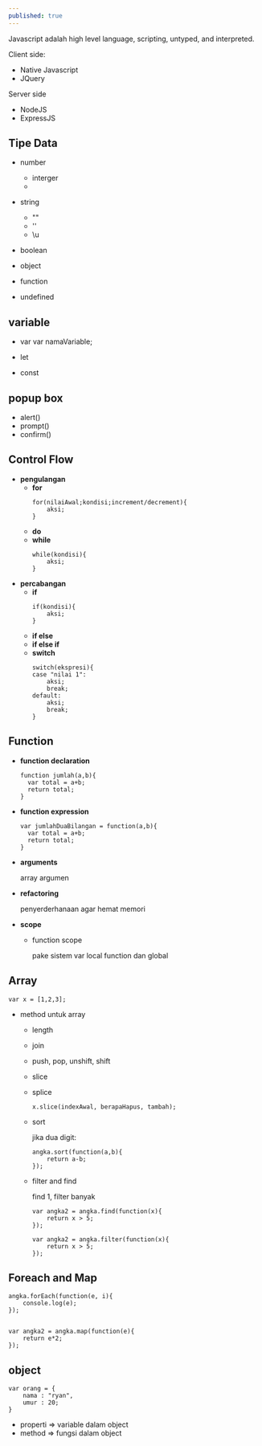 ```yaml
---
published: true
---
```

Javascript adalah high level language, scripting, untyped, and interpreted.

Client side:
- Native Javascript
- JQuery

Server side
- NodeJS
- ExpressJS

## Tipe Data
- number
  - interger
  - 
  
- string
  - ""
  - ''
  - \u
  
- boolean
- object
- function
- undefined


## variable
- var
var namaVariable;

- let

- const

## popup box
- alert()
- prompt()
- confirm()

## Control Flow
- **pengulangan**
  - **for**
    ```
    for(nilaiAwal;kondisi;increment/decrement){
    	aksi;
    }
    ```
  - **do**
  - **while**
    ```
    while(kondisi){
    	aksi;
    }
    ```
- **percabangan**
  - **if**
    ```
    if(kondisi){
    	aksi;
    }
    ```
  - **if else**
  - **if else if**
  - **switch**
    ```
    switch(ekspresi){
    case "nilai 1":
		aksi;
        break;
    default:
		aksi;
        break;
    }
    ```
    
## Function
- **function declaration**
  ```
  function jumlah(a,b){
  	var total = a+b;
    return total;
  }
  ```
  
- **function expression**
  ```
  var jumlahDuaBilangan = function(a,b){
  	var total = a+b;
    return total;
  }
  ```
  
- **arguments**

  array argumen
  
- **refactoring**

  penyerderhanaan agar hemat memori

- **scope**
  - function scope
  
    pake sistem var local function dan global
    
## Array
```
var x = [1,2,3];
```

- method untuk array
  - length
  - join
  - push, pop, unshift, shift
  - slice
  - splice
    ```
    x.slice(indexAwal, berapaHapus, tambah);
    ```
  - sort
  
    jika dua digit:
    
    ```
    angka.sort(function(a,b){
    	return a-b;
    });
    ```
    
  - filter and find
  
    find 1, filter banyak
    
    ```
    var angka2 = angka.find(function(x){
    	return x > 5;
    });
    
    var angka2 = angka.filter(function(x){
    	return x > 5;
    });
    ```
    
## Foreach and Map
```
angka.forEach(function(e, i){
	console.log(e);
});


var angka2 = angka.map(function(e){
	return e*2;
});
```

## object
```
var orang = {
	nama : "ryan",
    umur : 20;
}
```

- properti => variable dalam object
- method => fungsi dalam object


